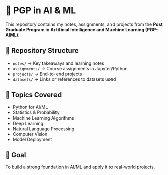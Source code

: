 # 📘 PGP in AI & ML

This repository contains my notes, assignments, and projects from the **Post Graduate Program in Artificial Intelligence and Machine Learning (PGP-AIML).**

## 📂 Repository Structure
- `notes/` → Key takeaways and learning notes
- `assignments/` → Course assignments in Jupyter/Python
- `projects/` → End-to-end projects
- `datasets/` → Links or references to datasets used

## 🚀 Topics Covered
- Python for AI/ML
- Statistics & Probability
- Machine Learning Algorithms
- Deep Learning
- Natural Language Processing
- Computer Vision
- Model Deployment

## 🎯 Goal
To build a strong foundation in AI/ML and apply it to real-world projects.
